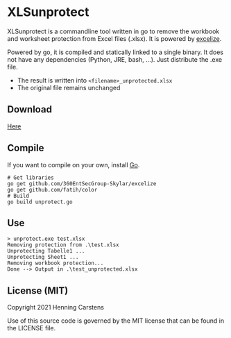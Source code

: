 # XLSunprotect
XLSunprotect is a commandline tool written in go to remove the workbook and worksheet protection from Excel files (.xlsx). It is powered by [excelize](https://github.com/360EntSecGroup-Skylar/excelize).

Powered by go, it is compiled and statically linked to a single binary. It does not have any dependencies (Python, JRE, bash, ...). Just distribute the .exe file.

- The result is written into `<filename>_unprotected.xlsx`
- The original file remains unchanged

## Download
[Here](https://github.com/bergfruehling/XLSunprotect/releases/download/v1.0/unprotect.exe)

## Compile
If you want to compile on your own, install [Go](https://golang.org/).
```
# Get libraries
go get github.com/360EntSecGroup-Skylar/excelize
go get github.com/fatih/color
# Build
go build unprotect.go
```

## Use
```
> unprotect.exe test.xlsx
Removing protection from .\test.xlsx
Unprotecting Tabelle1 ...
Unprotecting Sheet1 ...
Removing workbook protection...
Done --> Output in .\test_unprotected.xlsx
```

## License (MIT)
Copyright 2021 Henning Carstens

Use of this source code is governed by the MIT license that can be found in the LICENSE file.
